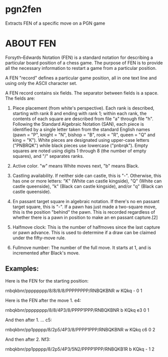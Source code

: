 # pgn2fen
Extracts FEN of a specific move on a PGN game

ABOUT FEN
=========

Forsyth–Edwards Notation (FEN) is a standard notation for describing a particular board position of a chess game. The purpose of FEN is to provide all the necessary information to restart a game from a particular position.

A FEN "record" defines a particular game position, all in one text line and using only the ASCII character set.

A FEN record contains six fields. The separator between fields is a space. The fields are:

1. Piece placement (from white's perspective). Each rank is described, starting with rank 8 and ending with rank 1; within each rank, the contents of each square are described from file "a" through file "h". Following the Standard Algebraic Notation (SAN), each piece is identified by a single letter taken from the standard English names (pawn = "P", knight = "N", bishop = "B", rook = "R", queen = "Q" and king = "K"). White pieces are designated using upper-case letters ("PNBRQK") while black pieces use lowercase ("pnbrqk"). Empty squares are noted using digits 1 through 8 (the number of empty squares), and "/" separates ranks.

2. Active color. "w" means White moves next, "b" means Black.

3. Castling availability. If neither side can castle, this is "-". Otherwise, this has one or more letters: "K" (White can castle kingside), "Q" (White can castle queenside), "k" (Black can castle kingside), and/or "q" (Black can castle queenside).

4. En passant target square in algebraic notation. If there's no en passant target square, this is "-". If a pawn has just made a two-square move, this is the position "behind" the pawn. This is recorded regardless of whether there is a pawn in position to make an en passant capture.[2]

5. Halfmove clock: This is the number of halfmoves since the last capture or pawn advance. This is used to determine if a draw can be claimed under the fifty-move rule.

6. Fullmove number: The number of the full move. It starts at 1, and is incremented after Black's move.

Examples:
---------

Here is the FEN for the starting position:

rnbqkbnr/pppppppp/8/8/8/8/PPPPPPPP/RNBQKBNR w KQkq - 0 1

Here is the FEN after the move 1. e4:

rnbqkbnr/pppppppp/8/8/4P3/8/PPPP1PPP/RNBQKBNR b KQkq e3 0 1

And then after 1. ... c5:

rnbqkbnr/pp1ppppp/8/2p5/4P3/8/PPPP1PPP/RNBQKBNR w KQkq c6 0 2

And then after 2. Nf3:

rnbqkbnr/pp1ppppp/8/2p5/4P3/5N2/PPPP1PPP/RNBQKB1R b KQkq - 1 2
